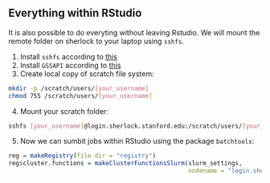 ## Everything within RStudio

It is also possible to do everyting without leaving Rstudio. We will mount the remote folder on sherlock to your laptop using `sshfs`. 

1. Install `sshfs` according to [this](http://www.sherlock.stanford.edu/docs/user-guide/storage/data-transfer/#sshfs)
2. Install `GSSAPI` according to [this](http://www.sherlock.stanford.edu/docs/advanced-topics/connection/#gssapi)
3. Create local copy of scratch file system:

```bash
mkdir -p /scratch/users/[your_username]
chmod 755 /scratch/users/[your_username]
```

4. Mount your scratch folder:

```bash
sshfs [your_username]@login.sherlock.stanford.edu:/scratch/users/[your_username] /scratch/users/[your_username]
```

5. Now we can sumbit jobs within RStudio using the package `batchtools`:

```r
reg = makeRegistry(file.dir = "registry")
reg$cluster.functions = makeClusterFunctionsSlurm(slurm_settings,
                                                  nodename = "login.sherlock.stanford.edu")
```
